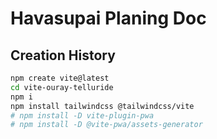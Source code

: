# Havasupai Planing Doc

## Creation History

```bash
npm create vite@latest
cd vite-ouray-telluride
npm i
npm install tailwindcss @tailwindcss/vite
# npm install -D vite-plugin-pwa
# npm install -D @vite-pwa/assets-generator
```
